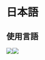 # 日本語
## 使用言語
<img src="https://img.shields.io/badge/-C++-blue?logo=cplusplus"><img src="https://img.shields.io/badge/Java-ED8B00?style=for-the-badge&logo=openjdk&logoColor=white">
